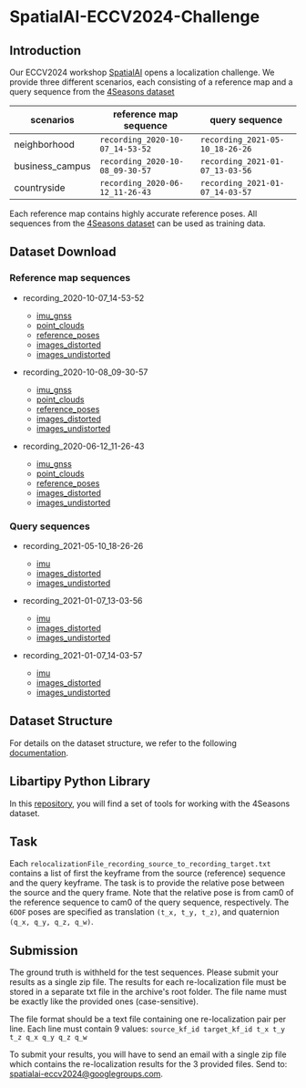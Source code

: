 # SpatialAI-ECCV2024-Challenge

## Introduction
Our ECCV2024 workshop [SpatialAI](https://sites.google.com/view/spatial-ai-eccv24/home?authuser=0) opens a localization challenge.
We provide three different scenarios, each consisting of a reference map and a query sequence from the [4Seasons dataset](https://www.4seasons-dataset.com/)


| scenarios       | reference map sequence              | query sequence                  |
| --------------- | ------------------------------- | ------------------------------- |
| neighborhood    | `recording_2020-10-07_14-53-52` | `recording_2021-05-10_18-26-26` |
| business_campus | `recording_2020-10-08_09-30-57` | `recording_2021-01-07_13-03-56` |
| countryside     | `recording_2020-06-12_11-26-43` | `recording_2021-01-07_14-03-57` |
  
 
Each reference map contains highly accurate reference poses. All sequences from the [4Seasons dataset](https://www.4seasons-dataset.com/) can be used as training data.

## Dataset Download
### Reference map sequences 
- recording_2020-10-07_14-53-52
    - [imu_gnss](https://vision.cs.tum.edu/webshare/g/4seasons-dataset/dataset/recording_2020-10-07_14-53-52/recording_2020-10-07_14-53-52_imu_gnss.zip)
    - [point_clouds](https://vision.cs.tum.edu/webshare/g/4seasons-dataset/dataset/recording_2020-10-07_14-53-52/recording_2020-10-07_14-53-52_point_clouds.zip)
    - [reference_poses](https://vision.cs.tum.edu/webshare/g/4seasons-dataset/dataset/recording_2020-10-07_14-53-52/recording_2020-10-07_14-53-52_reference_poses.zip)
    - [images_distorted](https://vision.cs.tum.edu/webshare/g/4seasons-dataset/dataset/recording_2020-10-07_14-53-52/recording_2020-10-07_14-53-52_stereo_images_distorted.zip)
    - [images_undistorted](https://vision.cs.tum.edu/webshare/g/4seasons-dataset/dataset/recording_2020-10-07_14-53-52/recording_2020-10-07_14-53-52_stereo_images_undistorted.zip)


- recording_2020-10-08_09-30-57
    - [imu_gnss](https://vision.cs.tum.edu/webshare/g/4seasons-dataset/dataset/recording_2020-10-08_09-30-57/recording_2020-10-08_09-30-57_imu_gnss.zip)
    - [point_clouds](https://vision.cs.tum.edu/webshare/g/4seasons-dataset/dataset/recording_2020-10-08_09-30-57/recording_2020-10-08_09-30-57_point_clouds.zip)
    - [reference_poses](https://vision.cs.tum.edu/webshare/g/4seasons-dataset/dataset/recording_2020-10-08_09-30-57/recording_2020-10-08_09-30-57_reference_poses.zip)
    - [images_distorted](https://vision.cs.tum.edu/webshare/g/4seasons-dataset/dataset/recording_2020-10-08_09-30-57/recording_2020-10-08_09-30-57_stereo_images_distorted.zip)
    - [images_undistorted](https://vision.cs.tum.edu/webshare/g/4seasons-dataset/dataset/recording_2020-10-08_09-30-57/recording_2020-10-08_09-30-57_stereo_images_undistorted.zip)


- recording_2020-06-12_11-26-43

    - [imu_gnss](https://vision.cs.tum.edu/webshare/g/4seasons-dataset/dataset/recording_2020-06-12_11-26-43/recording_2020-06-12_11-26-43_imu_gnss.zip)
    - [point_clouds](https://vision.cs.tum.edu/webshare/g/4seasons-dataset/dataset/recording_2020-06-12_11-26-43/recording_2020-06-12_11-26-43_point_clouds.zip)
    - [reference_poses](https://vision.cs.tum.edu/webshare/g/4seasons-dataset/dataset/recording_2020-06-12_11-26-43/recording_2020-06-12_11-26-43_reference_poses.zip)
    - [images_distorted](https://vision.cs.tum.edu/webshare/g/4seasons-dataset/dataset/recording_2020-06-12_11-26-43/recording_2020-06-12_11-26-43_stereo_images_distorted.zip)
    - [images_undistorted](https://vision.cs.tum.edu/webshare/g/4seasons-dataset/dataset/recording_2020-06-12_11-26-43/recording_2020-06-12_11-26-43_stereo_images_undistorted.zip)

### Query sequences     
- recording_2021-05-10_18-26-26
    - [imu](https://vision.cs.tum.edu/webshare/g/4seasons-dataset/dataset/recording_2021-05-10_18-26-26/recording_2021-05-10_18-26-26_imu.zip)
    - [images_distorted](https://vision.cs.tum.edu/webshare/g/4seasons-dataset/dataset/recording_2021-05-10_18-26-26/recording_2021-05-10_18-26-26_stereo_images_distorted.zip)
    - [images_undistorted](https://vision.cs.tum.edu/webshare/g/4seasons-dataset/dataset/recording_2021-05-10_18-26-26/recording_2021-05-10_18-26-26_stereo_images_undistorted.zip)

- recording_2021-01-07_13-03-56
    - [imu](https://vision.cs.tum.edu/webshare/g/4seasons-dataset/dataset/recording_2021-01-07_13-03-56/recording_2021-01-07_13-03-56_imu.zip)
    - [images_distorted](https://vision.cs.tum.edu/webshare/g/4seasons-dataset/dataset/recording_2021-01-07_13-03-56/recording_2021-01-07_13-03-56_stereo_images_distorted.zip)
    - [images_undistorted](https://vision.cs.tum.edu/webshare/g/4seasons-dataset/dataset/recording_2021-01-07_13-03-56/recording_2021-01-07_13-03-56_stereo_images_undistorted.zip)

- recording_2021-01-07_14-03-57

    - [imu](https://vision.cs.tum.edu/webshare/g/4seasons-dataset/dataset/recording_2021-01-07_14-03-57/recording_2021-01-07_14-03-57_imu.zip)
    - [images_distorted](https://vision.cs.tum.edu/webshare/g/4seasons-dataset/dataset/recording_2021-01-07_14-03-57/recording_2021-01-07_14-03-57_stereo_images_distorted.zip)
    - [images_undistorted](https://vision.cs.tum.edu/webshare/g/4seasons-dataset/dataset/recording_2021-01-07_14-03-57/recording_2021-01-07_14-03-57_stereo_images_undistorted.zip)


## Dataset Structure
For details on the dataset structure, we refer to the following [documentation](https://www.4seasons-dataset.com/documentation).

## Libartipy Python Library
In this [repository](https://github.com/Artisense-ai/libartipy), you will find a set of tools for working with the 4Seasons dataset.

## Task
Each `relocalizationFile_recording_source_to_recording_target.txt` contains a list of first the keyframe from the source (reference) sequence and the query keyframe. 
The task is to provide the relative pose between the source and the query frame. 
Note that the relative pose is from cam0 of the reference sequence to cam0 of the query sequence, respectively. 
The `6DOF` poses are specified as translation `(t_x, t_y, t_z)`, and quaternion `(q_x, q_y, q_z, q_w)`.

## Submission
The ground truth is withheld for the test sequences.
Please submit your results as a single zip file. The results for each re-localization file must be stored in a separate txt file in the archive's root folder. The file name must be exactly like the provided ones (case-sensitive).

The file format should be a text file containing one re-localization pair per line. Each line must contain 9 values:
`source_kf_id target_kf_id t_x t_y t_z q_x q_y q_z q_w`

To submit your results, you will have to send an email with a single zip file which contains the re-localization results for the 3 provided files.
Send to: spatialai-eccv2024@googlegroups.com.

